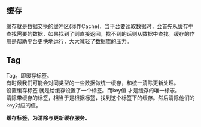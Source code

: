 ## 缓存

缓存就是数据交换的缓冲区(称作Cache)，当平台要读取数据时，会首先从缓存中查找需要的数据，如果找到了则直接返回，找不到的话则从数据中查找。缓存的作用是帮助平台更快地运行，大大减轻了数据库的压力。



## Tag
Tag，即缓存标签。<br>
有时候我们可能会对同类型的一些数据做统一缓存，和统一清除更新处理。<br>
设置缓存标签 就是给缓存设置了一个标签。而key值 才是缓存的唯一标志。 <br>
清除带缓存的标签，相当于是根据标签，找到这个标签下的缓存。然后清除他们的key对应的值。<br>


**缓存标签，为清除与更新缓存服务。**

